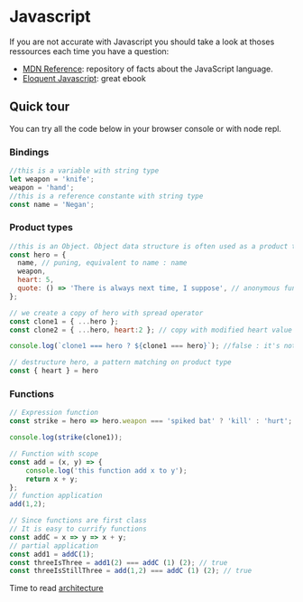 # Javascript

If you are not accurate with Javascript you should take a look at thoses ressources each time you have a question:
- [MDN Reference](https://developer.mozilla.org/en-US/docs/Web/JavaScript/Reference): repository of facts about the JavaScript language.
- [Eloquent Javascript](https://eloquentjavascript.net/): great ebook

## Quick tour

You can try all the code below in your browser console or with node repl.

### Bindings

```javascript
//this is a variable with string type
let weapon = 'knife';
weapon = 'hand';
//this is a reference constante with string type
const name = 'Negan';
```

### Product types

```javascript
//this is an Object. Object data structure is often used as a product type
const hero = {
  name, // puning, equivalent to name : name
  weapon,
  heart: 5,
  quote: () => 'There is always next time, I suppose', // anonymous function, a.k.a lambda
};

// we create a copy of hero with spread operator
const clone1 = { ...hero };
const clone2 = { ...hero, heart:2 }; // copy with modified heart value

console.log(`clone1 === hero ? ${clone1 === hero}`); //false : it's not the same reference. No deep equality !

// destructure hero, a pattern matching on product type
const { heart } = hero
```

### Functions

```javascript
// Expression function
const strike = hero => hero.weapon === 'spiked bat' ? 'kill' : 'hurt';

console.log(strike(clone1));

// Function with scope
const add = (x, y) => {
    console.log('this function add x to y');
    return x + y;
};
// function application
add(1,2);

// Since functions are first class
// It is easy to currify functions
const addC = x => y => x + y;
// partial application
const add1 = addC(1);
const threeIsThree = add1(2) === addC (1) (2); // true
const threeIsStillThree = add(1,2) === addC (1) (2); // true
```

Time to read [architecture](./architecture.md)
